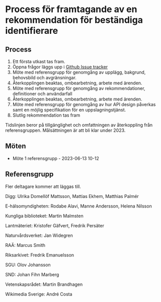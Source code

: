 # Process för framtagande av en rekommendation för beständiga identifierare

## Process
1. Ett första utkast tas fram.
2. Öppna frågor läggs upp i [Github Issue tracker](https://github.com/diggsweden/persistent-identifiers-investigation/issues)
3. Möte med referensgrupp för genomgång av upplägg, bakgrund, behovsbild och avgränsningar.
4. Återkopplingen beaktas, ombearbetning, arbete med ärenden.
5. Möte med referensgrupp för genomgång av rekommendationer, definitioner och användarfall 
6. Återkopplingen beaktas, ombearbetning, arbete med ärenden.
7. Möte med referensgrupp för genomgång av hur API design påverkas samt en möjlig specifikation för en uppslagningstjänst.
8. Slutlig rekommendation tas fram

Tidslinjen beror på tillgänglighet och omfattningen av återkoppling från referensgruppen. Målsättningen är att bli klar under 2023. 

## Möten
* Möte 1 referensgrupp - 2023-06-13 10-12 

## Referensgrupp
Fler deltagare kommer att läggas till.

Digg: Ulrika Domellöf Mattsson, Mattias Ekhem, Matthias Palmér

E-hälsomyndigheten: Rodabe Alavi, Manne Andersson, Helena Nilsson

Kungliga biblioteket: Martin Malmsten

Lantmäteriet: Kristofer Gäfvert, Fredrik Persäter

Naturvårdsverket: Jan Widegren

RAÄ: Marcus Smith

Riksarkivet: Fredrik Emanuelsson

SGU: Olov Johansson

SND: Johan Fihn Marberg

Vetenskapsrådet: Martin Brandhagen

Wikimedia Sverige: André Costa

